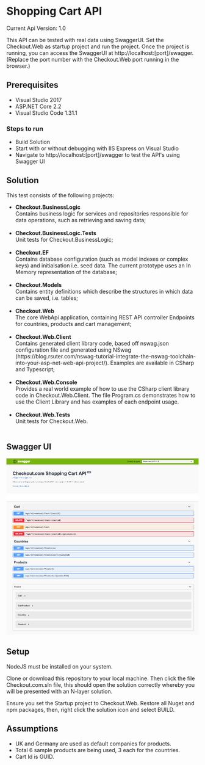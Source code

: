<h1>Shopping Cart API</h1>

Current Api Version: 1.0

This API can be tested with real data using SwaggerUI. Set the Checkout.Web as startup project and run the project. Once the project is running, you can access the SwaggerUI at http://localhost:[port]/swagger. (Replace the port number with the Checkout.Web port running in the browser.)

<h2>Prerequisites</h2>
<ul>
    <li>Visual Studio 2017</li>
    <li>ASP.NET Core 2.2</li>
    <li>Visual Studio Code 1.31.1</li>
</ul>

<h3>Steps to run</h3>
<ul>
    <li>Build Solution</li>
    <li>Start with or without debugging with IIS Express on Visual Studio</li>
    <li>Navigate to http://localhost:[port]/swagger to test the API's using Swagger UI</li>
</ul>

<h2>Solution</h2>

This test consists of the following projects:

<ul>
<li><strong>Checkout.BusinessLogic</strong></li>
Contains business logic for services and repositories responsible for data operations, such as retrieving and saving data;</br></br>

<li><strong>Checkout.BusinessLogic.Tests</strong></li>
Unit tests for Checkout.BusinessLogic;</br></br>

<li><strong>Checkout.EF</strong></li>
Contains database configuration (such as model indexes or complex keys) and initialsation i.e. seed data. The current prototype uses an In Memory representation of the database;</br></br>

<li><strong>Checkout.Models</strong></li>
Contains entity definitions which describe the structures in which data can be saved, i.e. tables;</br></br>

<li><strong>Checkout.Web</strong></li>
The core WebApi application, containing REST API controller Endpoints for countries, products and cart management;</br></br>

<li><strong>Checkout.Web.Client</strong></li>
Contains generated client library code, based off nswag.json configuration file and generated using NSwag (https://blog.rsuter.com/nswag-tutorial-integrate-the-nswag-toolchain-into-your-asp-net-web-api-project/). Examples are available in CSharp and Typescript;</br></br>

<li><strong>Checkout.Web.Console</strong></li>
Provides a real world example of how to use the CSharp client library code in Checkout.Web.Client. The file Program.cs demonstrates how to use the Client Library and has examples of each endpoint usage.</br></br>

<li><strong>Checkout.Web.Tests</strong></li>
Unit tests for Checkout.Web.</br></br>
</ul>

<h2>Swagger UI</h2>
<p><img src="./SwaggerUI.png"></p>

<h2>Setup</h2>
<p>NodeJS must be installed on your system.</p>

<p>Clone or download this repository to your local machine. Then click the file Checkout.com.sln file, this should open the solution correctly whereby you will be presented with an N-layer solution.

Ensure you set the Startup project to Checkout.Web. Restore all Nuget and npm packages, then, right click the solution icon and select BUILD.</p>

<h2>Assumptions</h2>
<ul>
    <li>UK and Germany are used as default companies for products.</li>
    <li>Total 6 sample products are being used, 3 each for the countries.</li>
    <li>Cart Id is GUID.</li>
</ul>
